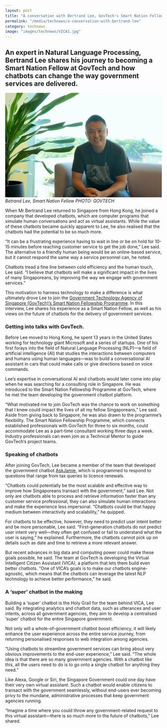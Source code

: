 ```yaml
---
layout: post
title: "A conversation with Bertrand Lee, GovTech's Smart Nation Fellow"
permalink: "/media/technews/a-conversation-with-bertrand-lee"
category: technews
image: "images/technews/VICA1.jpg"
---
```


An expert in Natural Language Processing, Bertrand Lee shares his journey to becoming a Smart Nation Fellow at GovTech and how chatbots can change the way government services are delivered.
---

![Betrand Lee, GovTech Smart Nation Fellow](/images/technews/VICA1.jpg)
*Betrand Lee, Smart Nation Fellow PHOTO: GOVTECH*

When Mr Bertrand Lee returned to Singapore from Hong Kong, he joined a company that developed chatbots, which are computer programs that simulate human conversations and act as virtual assistants. While the value of these chatbots became quickly apparent to Lee, he also realised that the chatbots had the potential to be so much more.

“It can be a frustrating experience having to wait in line or be on hold for 10-15 minutes before reaching customer service to get the job done,” Lee said. The alternative to a friendly human being would be an online-based service, but it cannot respond the same way a service personnel can, he noted. 

Chatbots tread a fine line between cold efficiency and the human touch, Lee said. “I believe that chatbots will make a significant impact in the lives of many Singaporeans, by improving the way we engage with government services.”

This motivation to harness technology to make a difference is what ultimately drove Lee to join the [Government Technology Agency of Singapore (GovTech)’s Smart Nation Fellowship Programme](https://www.tech.gov.sg/careers/smart-nation-fellowship-programme/). In this interview, Lee shares his experience as a Smart Nation Fellow, as well as his views on the future of chatbots for the delivery of government services.


### **Getting into talks with GovTech.**

Before Lee moved to Hong Kong, he spent 13 years in the United States working for technology giant Microsoft and a series of startups. One of his first forays into the field of Natural Language Processing (NLP)—a field of artificial intelligence (AI) that studies the interactions between computers and humans using human languages—was to build a conversational AI assistant in cars that could make calls or give directions based on voice commands.

Lee’s expertise in conversational AI and chatbots would later come into play when he was searching for a consulting role in Singapore. He was introduced to the Smart Nation Fellowship Programme at GovTech, where he met the team developing the government chatbot platform.

“What motivated me to join GovTech was the chance to work on something that I knew could impact the lives of all my fellow Singaporeans,” Lee said. Aside from giving back to Singapore, he was also drawn to the programme’s flexibility. The Smart Nation Fellowship Programme, which connects established professionals with GovTech for three to six months, could accommodate Lee as a part-time consultant working three days a week. Industry professionals can even join as a Technical Mentor to guide GovTech’s project teams.

### **Speaking of chatbots**

After joining GovTech, Lee became a member of the team that developed the government chatbot [AskJamie](https://www.tech.gov.sg/products-and-services/ask-jamie/), which is programmed to respond to questions that range from tax queries to licence renewals.

“Chatbots could potentially be the most scalable and effective way to improve how Singaporeans transact with the government,” said Lee. Not only are chatbots able to process and retrieve information faster than any customer service professional, they can also simulate human interactions and make the experience less impersonal. “Chatbots could be that happy medium between interactivity and scalability,” he quipped.

For chatbots to be effective, however, they need to predict user intent better and be more personable, Lee said. “First-generation chatbots do not predict user intent very well—they often get confused or fail to understand what the user is saying,” he explained. Furthermore, the chatbots cannot pick up on details such as date and time to retrieve a more relevant answer.

But recent advances in big data and computing power could make these goals possible, he said. The team at GovTech is developing the Virtual Intelligent Citizen Assistant (VICA), a platform that lets them build even better chatbots. “One of VICA’s goals is to make our chatbots engine-agnostic, which means that the chatbots can leverage the latest NLP technology to achieve better performance,” he said.

### **A ‘super’ chatbot in the making**

Building a ‘super’ chatbot is the Holy Grail for the team behind VICA, Lee said. By integrating analytics and chatbot data, such as utterances and user intents, across all government agencies, they aim to develop a centralised ‘super’ chatbot for the entire Singapore government.

Not only will a whole-of-government chatbot boost efficiency, it will likely enhance the user experience across the entire service journey, from returning personalised responses to web integration among agencies. 

“Using chatbots to streamline government services can bring about very obvious improvements to the end-user experience,” Lee said. “The whole idea is that there are so many government agencies. With a chatbot like this, all the users need to do is to go onto a single chatbot for anything they need.” 

Like Alexa, Google or Siri, the Singapore Government could one day have their very own virtual assistant. Such a chatbot would enable citizens to transact with the government seamlessly, without end-users ever becoming privy to the mundane, administrative processes that keep government agencies running. 

“Imagine a time where you could throw any government-related request to this virtual assistant—there is so much more to the future of chatbots,” Lee shared.

